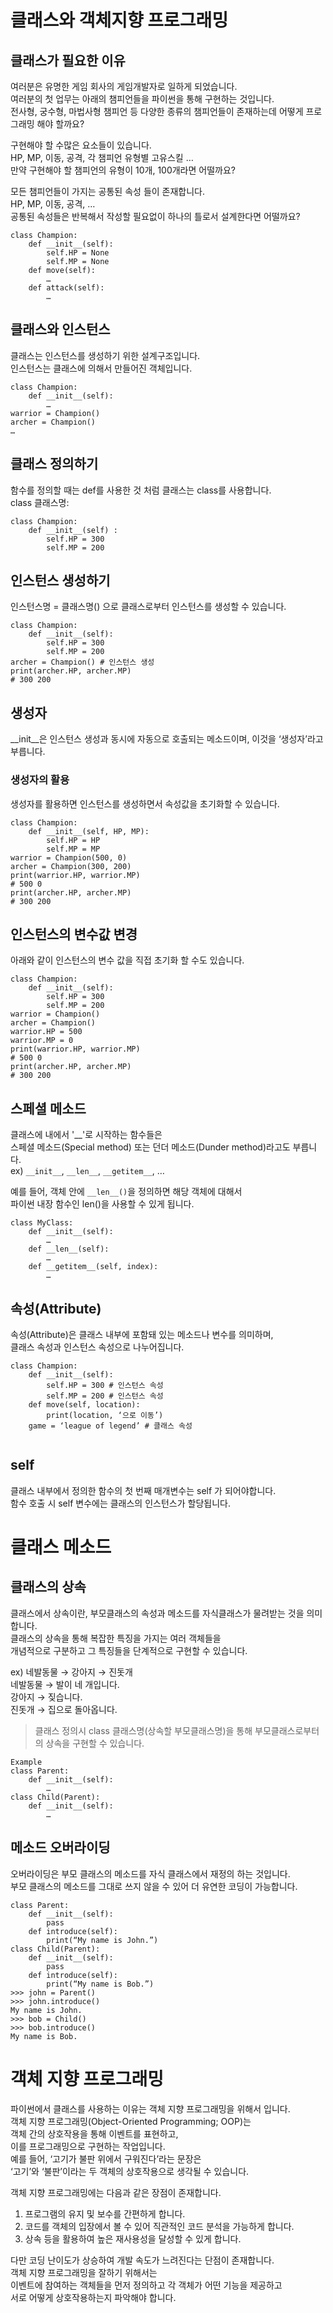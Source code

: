 # 클래스와 객체지향 프로그래밍

## 클래스가 필요한 이유

여러분은 유명한 게임 회사의 게임개발자로 일하게 되었습니다.   
여러분의 첫 업무는 아래의 챔피언들을 파이썬을 통해 구현하는 것입니다.   
전사형, 궁수형, 마법사형 챔피언 등 다양한 종류의 챔피언들이 존재하는데 어떻게 프로그래밍 해야 할까요?   

구현해야 할 수많은 요소들이 있습니다.   
HP, MP, 이동, 공격, 각 챔피언 유형별 고유스킬 …   
만약 구현해야 할 챔피언의 유형이 10개, 100개라면 어떨까요?   

모든 챔피언들이 가지는 공통된 속성 들이 존재합니다.   
HP, MP, 이동, 공격, …   
공통된 속성들은 반복해서 작성할 필요없이 하나의 틀로서 설계한다면 어떨까요?   

```
class Champion:
    def __init__(self):
        self.HP = None
        self.MP = None
    def move(self):
        …
    def attack(self):
        …
```

## 클래스와 인스턴스

클래스는 인스턴스를 생성하기 위한 설계구조입니다.   
인스턴스는 클래스에 의해서 만들어진 객체입니다.   

```
class Champion:
    def __init__(self):
        …
warrior = Champion()
archer = Champion()
…
```

## 클래스 정의하기

함수를 정의할 때는 def를 사용한 것 처럼 클래스는 class를 사용합니다.   
class 클래스명:   

```
class Champion:
    def __init__(self) :
        self.HP = 300
        self.MP = 200
```

## 인스턴스 생성하기

인스턴스명 = 클래스명() 으로 클래스로부터 인스턴스를 생성할 수 있습니다.

```
class Champion:
    def __init__(self):
        self.HP = 300
        self.MP = 200
archer = Champion() # 인스턴스 생성
print(archer.HP, archer.MP)
# 300 200
```

## 생성자

__init__은 인스턴스 생성과 동시에 자동으로 호출되는 메소드이며, 이것을 ‘생성자’라고 부릅니다.

### 생성자의 활용

생성자를 활용하면 인스턴스를 생성하면서 속성값을 초기화할 수 있습니다.   

```
class Champion:
    def __init__(self, HP, MP):
        self.HP = HP
        self.MP = MP
warrior = Champion(500, 0)
archer = Champion(300, 200)
print(warrior.HP, warrior.MP) 
# 500 0
print(archer.HP, archer.MP) 
# 300 200
```

## 인스턴스의 변수값 변경

아래와 같이 인스턴스의 변수 값을 직접 초기화 할 수도 있습니다.   

```
class Champion:
    def __init__(self):
        self.HP = 300
        self.MP = 200
warrior = Champion()
archer = Champion()
warrior.HP = 500
warrior.MP = 0
print(warrior.HP, warrior.MP) 
# 500 0
print(archer.HP, archer.MP) 
# 300 200
```

## 스페셜 메소드

클래스에 내에서 '__'로 시작하는 함수들은   
스페셜 메소드(Special method) 또는 던더 메소드(Dunder method)라고도 부릅니다.   
ex) `__init__`, `__len__`, `__getitem__`, …   

예를 들어, 객체 안에 `__len__()`을 정의하면 해당 객체에 대해서   
파이썬 내장 함수인 len()을 사용할 수 있게 됩니다.   

```
class MyClass:
    def __init__(self):
        …
    def __len__(self):
        …
    def __getitem__(self, index):
        …
```

## 속성(Attribute)

속성(Attribute)은 클래스 내부에 포함돼 있는 메소드나 변수를 의미하며,   
클래스 속성과 인스턴스 속성으로 나누어집니다.

```
class Champion:
    def __init__(self):
        self.HP = 300 # 인스턴스 속성
        self.MP = 200 # 인스턴스 속성
    def move(self, location):
        print(location, ‘으로 이동’)
    game = ‘league of legend’ # 클래스 속성
    
```

## self

클래스 내부에서 정의한 함수의 첫 번째 매개변수는 self 가 되어야합니다.   
함수 호출 시 self 변수에는 클래스의 인스턴스가 할당됩니다.


# 클래스 메소드

## 클래스의 상속

클래스에서 상속이란, 부모클래스의 속성과 메소드를 자식클래스가 물려받는 것을 의미합니다.   
클래스의 상속을 통해 복잡한 특징을 가지는 여러 객체들을   
개념적으로 구분하고 그 특징들을 단계적으로 구현할 수 있습니다.   

ex) 네발동물 → 강아지 → 진돗개   
네발동물 → 발이 네 개입니다.   
강아지 → 짖습니다.   
진돗개 → 집으로 돌아옵니다.   

> 클래스 정의시 class 클래스명(상속할 부모클래스명)을 통해 부모클래스로부터의 상속을 구현할 수 있습니다.

```
Example
class Parent:
    def __init__(self):
        …
class Child(Parent):
    def __init__(self):
        …
```

## 메소드 오버라이딩

오버라이딩은 부모 클래스의 메소드를 자식 클래스에서 재정의 하는 것입니다.   
부모 클래스의 메소드를 그대로 쓰지 않을 수 있어 더 유연한 코딩이 가능합니다.   

```
class Parent:
    def __init__(self):
        pass
    def introduce(self):
        print(“My name is John.”)
class Child(Parent):
    def __init__(self):
        pass
    def introduce(self):
        print(“My name is Bob.”)
>>> john = Parent()
>>> john.introduce()
My name is John.
>>> bob = Child()
>>> bob.introduce()
My name is Bob.
```

# 객체 지향 프로그래밍

파이썬에서 클래스를 사용하는 이유는 객체 지향 프로그래밍을 위해서 입니다.   
객체 지향 프로그래밍(Object-Oriented Programming; OOP)는   
객체 간의 상호작용을 통해 이벤트를 표현하고,   
이를 프로그래밍으로 구현하는 작업입니다.   
예를 들어, ‘고기가 불판 위에서 구워진다’라는 문장은   
‘고기’와 ‘불판’이라는 두 객체의 상호작용으로 생각될 수 있습니다.   

객체 지향 프로그래밍에는 다음과 같은 장점이 존재합니다.   
1. 프로그램의 유지 및 보수를 간편하게 합니다.   
2. 코드를 객체의 입장에서 볼 수 있어 직관적인 코드 분석을 가능하게 합니다.   
3. 상속 등을 활용하여 높은 재사용성을 달성할 수 있게 합니다.   

다만 코딩 난이도가 상승하여 개발 속도가 느려진다는 단점이 존재합니다.   
객체 지향 프로그래밍을 잘하기 위해서는   
이벤트에 참여하는 객체들을 먼저 정의하고 각 객체가 어떤 기능을 제공하고   
서로 어떻게 상호작용하는지 파악해야 합니다.   